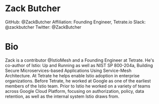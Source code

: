 # Zack Butcher

GitHub: @ZackButcher
Affiliation: Founding Engineer, Tetrate.io
Slack: @zackbutcher
Twitter: @ZackButcher

# Bio

Zack is a contributor @IstioMesh and a Founding Engineer at Tetrate. He's co-author of Istio: Up and Running as well as NIST SP 800-204a, Building Secure Microservices-based Applications Using Service-Mesh Architecture. At Tetrate he helps enable Istio adoption in enterprise organizations. Before Tetrate, he worked at Google as one of the earliest members of the Istio team. Prior to Istio he worked on a variety of teams across Google Cloud Platform, focusing on authorization, policy, data retention, as well as the internal system Istio draws from.
